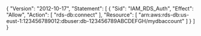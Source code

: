 {
   "Version": "2012-10-17",
   "Statement": [
      {
           "Sid": "IAM_RDS_Auth",
         "Effect": "Allow",
         "Action": [
             "rds-db:connect"
         ],
         "Resource": [
             "arn:aws:rds-db:us-eust-1:123456789012:dbuser:db-123456789ABCDEFGH/mydbaccount"
         ]
      }
   ]
}